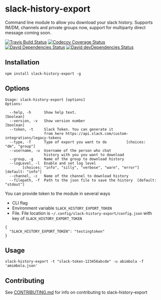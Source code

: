 slack-history-export
=========
Command line module to allow you download your slack history.
Supports IM/DM, channels and private groups now, support for multiparty direct message coming soon.


[![Travis Build Status][travis-icon]][travis]
[![Codecov Coverage Status][codecov-icon]][codecov]
[![David Dependencies Status][david-icon]][david]
[![David devDependencies Status][david-dev-icon]][david-dev]

## Installation
  ```
  npm install slack-history-export -g
  ```

## Options
  ```
  Usage: slack-history-export [options]
  Options:

    --help, -h      Show help text.                                      [boolean]
    --version, -v   Show version number                                  [boolean]
    --token, -t     Slack Token. You can generate it
                    from here https://api.slack.com/custom-integrations/legacy-tokens
    --type, -T      Type of export you want to do         [choices: "dm", "group"]
    --username, -u  Username of the person who chat
                    history with you you want to download
    --group, -g     Name of the group to download history
    --logLevel, -l  Enable and set log level
          [choices: "info", "silly", "verbose", "warn", "error"] [default: "info"]
    --channel, -c   Name of the channel to download history
    --filepath, -f  Path to the json file to save the history  [default: "stdout"]
  ```

  You can provide token to the module in several ways
  * CLI flag
  * Environment variable `SLACK_HISTORY_EXPORT_TOKEN`
  * File. File location is `~/.config/slack-history-export/config.json` with key of `SLACK_HISTORY_EXPORT_TOKEN`
  ```
  {
    "SLACK_HISTORY_EXPORT_TOKEN": "testingtoken"
  }

  ```
## Usage
```
slack-history-export -t "slack-token-123456abcde" -u abimbola -f 'amimbola.json'
```

## Contributing
See [CONTRIBUTING.md](CONTRIBUTING.md) for info on contributing to slack-history-export


[travis]: https://travis-ci.org/hisabimbola/slack-history-export
[travis-icon]: https://img.shields.io/travis/hisabimbola/slack-history-export/master.svg?style=flat-square
[codecov]: https://codecov.io/gh/hisabimbola/slack-history-export
[codecov-icon]: https://img.shields.io/codecov/c/github/hisabimbola/slack-history-export.svg?style=flat-square
[david]: https://david-dm.org/hisabimbola/slack-history-export
[david-icon]: https://img.shields.io/david/hisabimbola/slack-history-export.svg?style=flat-square
[david-dev]: https://david-dm.org/hisabimbola/slack-history-export?type=dev
[david-dev-icon]: https://img.shields.io/david/dev/hisabimbola/slack-history-export.svg?style=flat-square
